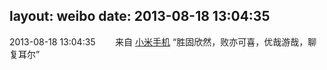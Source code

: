 layout: weibo
date: 2013-08-18 13:04:35
---
2013-08-18 13:04:35  &nbsp;&nbsp;&nbsp;&nbsp;&nbsp;&nbsp; 来自 <a href="http://app.weibo.com/t/feed/22zMnn" rel="nofollow">小米手机</a>
“胜固欣然，败亦可喜，优哉游哉，聊复耳尔” ​​​
